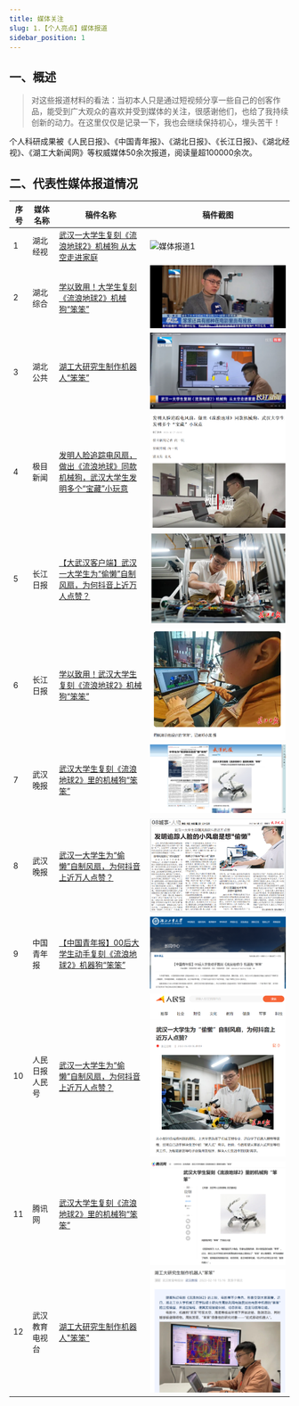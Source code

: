 ```yaml
---
title: 媒体关注
slug: 1.【个人亮点】媒体报道
sidebar_position: 1
---
```


## 一、概述

> 对这些报道材料的看法：当初本人只是通过短视频分享一些自己的创客作品，能受到广大观众的喜欢并受到媒体的关注，很感谢他们，也给了我持续创新的动力。在这里仅仅是记录一下，我也会继续保持初心，埋头苦干！

个人科研成果被《人民日报》、《中国青年报》、《湖北日报》、《长江日报》、《湖北经视》、《湖工大新闻网》等权威媒体50余次报道，阅读量超100000余次。

## **二、代表性媒体报道情况**

| 序号 | 媒体名称         | 稿件名称                                                     | 稿件截图                                                   |
| ---- | ---------------- | ------------------------------------------------------------ | ---------------------------------------------------------- |
| 1    | 湖北经视         | [武汉一大学生复刻《流浪地球2》机械狗 从太空走进家庭](https://news.hbtv.com.cn/p/2363827.html) | ![媒体报道1](./img/1.【个人亮点】媒体报道/媒体报道1.png)   |
| 2    | 湖北综合         | [学以致用！大学生复刻《流浪地球2》机械狗“笨笨”](https://m.hbtv.com.cn/p/2363539.html) | ![媒体报道2](./img/1.【个人亮点】媒体报道/媒体报道2.jpg)   |
| 3    | 湖北公共         | [湖工大研究生制作机器人“笨笨”](https://news.hbut.edu.cn/info/1005/28216.htm) | ![媒体报道3](./img/1.【个人亮点】媒体报道/媒体报道3.png)   |
| 4    | 极目新闻         | [发明人脸追踪电风扇，做出《流浪地球》同款机械狗，武汉大学生发明多个“宝藏”小玩意](http://jms.ctdsb.net/jmythshare/#/news_detail?contentType=5&contentId=1677775&cId=0) | ![媒体报道4](./img/1.【个人亮点】媒体报道/媒体报道4.png)   |
| 5    | 长江日报         | [【大武汉客户端】武汉一大学生为“偷懒”自制风扇，为何抖音上近万人点赞？](https://news.hbut.edu.cn/info/1005/27100.htm) | ![媒体报道5](./img/1.【个人亮点】媒体报道/媒体报道5.png)   |
| 6    | 长江日报         | [学以致用！武汉大学生复刻《流浪地球2》机械狗“笨笨”](https://baijiahao.baidu.com/s?id=1757174620501006938&wfr=spider&for=pc) | ![媒体报道6](./img/1.【个人亮点】媒体报道/媒体报道6.png)   |
| 7    | 武汉晚报         | [武汉大学生复刻《流浪地球2》里的机械狗“笨笨”](http://whwb.cjn.cn/html/202304/18/node_73.htm) | ![媒体报道7](./img/1.【个人亮点】媒体报道/媒体报道7.png)   |
| 8    | 武汉晚报         | [武汉一大学生为“偷懒”自制风扇，为何抖音上近万人点赞？](http://whwb.cjn.cn/html/202304/18/node_73.htm) | ![媒体报道8](./img/1.【个人亮点】媒体报道/媒体报道8.png)   |
| 9    | 中国青年报       | [【中国青年报】00后大学生动手复刻《流浪地球2》机器狗“笨笨”](https://www.hbut.edu.cn/info/1046/29377.htm) | ![媒体报道9](./img/1.【个人亮点】媒体报道/媒体报道9.png)   |
| 10   | 人民日报  人民号 | [武汉一大学生为“偷懒”自制风扇，为何抖音上近万人点赞？](https://rmh.pdnews.cn/Pc/ArticleApi/lists) | ![媒体报道10](./img/1.【个人亮点】媒体报道/媒体报道10.png) |
| 11   | 腾讯网           | [武汉大学生复刻《流浪地球2》里的机械狗“笨笨”](https://new.qq.com/rain/a/20230208A039MF00) | ![媒体报道11](./img/1.【个人亮点】媒体报道/媒体报道11.png) |
| 12   | 武汉教育电视台   | [湖工大研究生制作机器人"笨笨"](http://app.whjyapp.com/)      | ![媒体报道12](./img/1.【个人亮点】媒体报道/媒体报道12.png) |

